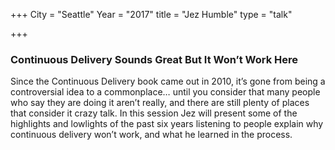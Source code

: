 +++
City = "Seattle"
Year = "2017"
title = "Jez Humble"
type = "talk"

+++


<div class="span-15  ">
  <div class="span-15  last ">
  <h3>Continuous Delivery Sounds Great But It Won’t Work Here</h3>

  Since the Continuous Delivery book came out in 2010, it’s gone from being a controversial idea to a commonplace… until you consider that many people who say they are doing it aren’t really, and there are still plenty of places that consider it crazy talk. In this session Jez will present some of the highlights and lowlights of the past six years listening to people explain why continuous delivery won’t work, and what he learned in the process.

  </div>
</div>
